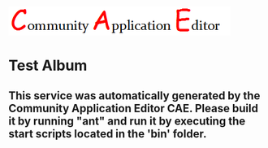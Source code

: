 ![CAE](https://github.com/testcae/microservice-Test-Album/blob/master/img/logo.png)  

Test Album
===================


This service was automatically generated by the Community Application Editor CAE. Please build it by running "ant" and run it by executing the start scripts located in the 'bin' folder.
---------------
